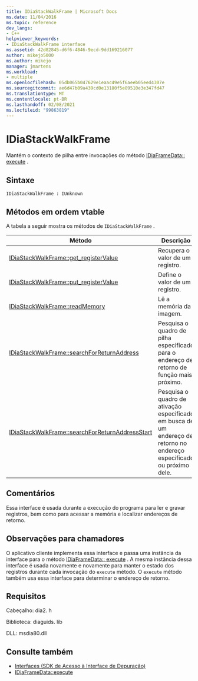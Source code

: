 ```yaml
---
title: IDiaStackWalkFrame | Microsoft Docs
ms.date: 11/04/2016
ms.topic: reference
dev_langs:
- C++
helpviewer_keywords:
- IDiaStackWalkFrame interface
ms.assetid: 42d82845-d6f6-4846-9ecd-9dd169216077
author: mikejo5000
ms.author: mikejo
manager: jmartens
ms.workload:
- multiple
ms.openlocfilehash: 05db065b047629e1eaac49e5f6aeeb05eed4307e
ms.sourcegitcommit: ae6d47b09a439cd0e13180f5e89510e3e347fd47
ms.translationtype: MT
ms.contentlocale: pt-BR
ms.lasthandoff: 02/08/2021
ms.locfileid: "99863819"
---
```

# <a name="idiastackwalkframe"></a>IDiaStackWalkFrame
Mantém o contexto de pilha entre invocações do método [IDiaFrameData:: execute](../../debugger/debug-interface-access/idiaframedata-execute.md) .

## <a name="syntax"></a>Sintaxe

```
IDiaStackWalkFrame : IUnknown
```

## <a name="methods-in-vtable-order"></a>Métodos em ordem vtable
 A tabela a seguir mostra os métodos de `IDiaStackWalkFrame` .

|Método|Descrição|
|------------|-----------------|
|[IDiaStackWalkFrame::get_registerValue](../../debugger/debug-interface-access/idiastackwalkframe-get-registervalue.md)|Recupera o valor de um registro.|
|[IDiaStackWalkFrame::put_registerValue](../../debugger/debug-interface-access/idiastackwalkframe-put-registervalue.md)|Define o valor de um registro.|
|[IDiaStackWalkFrame::readMemory](../../debugger/debug-interface-access/idiastackwalkframe-readmemory.md)|Lê a memória da imagem.|
|[IDiaStackWalkFrame::searchForReturnAddress](../../debugger/debug-interface-access/idiastackwalkframe-searchforreturnaddress.md)|Pesquisa o quadro de pilha especificado para o endereço de retorno de função mais próximo.|
|[IDiaStackWalkFrame::searchForReturnAddressStart](../../debugger/debug-interface-access/idiastackwalkframe-searchforreturnaddressstart.md)|Pesquisa o quadro de ativação especificado em busca de um endereço de retorno no endereço especificado ou próximo dele.|

## <a name="remarks"></a>Comentários
 Essa interface é usada durante a execução do programa para ler e gravar registros, bem como para acessar a memória e localizar endereços de retorno.

## <a name="notes-for-callers"></a>Observações para chamadores
 O aplicativo cliente implementa essa interface e passa uma instância da interface para o método [IDiaFrameData:: execute](../../debugger/debug-interface-access/idiaframedata-execute.md) . A mesma instância dessa interface é usada novamente e novamente para manter o estado dos registros durante cada invocação do `execute` método. O `execute` método também usa essa interface para determinar o endereço de retorno.

## <a name="requirements"></a>Requisitos
 Cabeçalho: dia2. h

 Biblioteca: diaguids. lib

 DLL: msdia80.dll

## <a name="see-also"></a>Consulte também
- [Interfaces (SDK de Acesso à Interface de Depuração)](../../debugger/debug-interface-access/interfaces-debug-interface-access-sdk.md)
- [IDiaFrameData::execute](../../debugger/debug-interface-access/idiaframedata-execute.md)